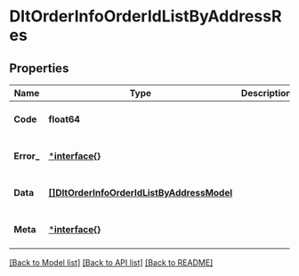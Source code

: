 # DltOrderInfoOrderIdListByAddressRes

## Properties
Name | Type | Description | Notes
------------ | ------------- | ------------- | -------------
**Code** | **float64** |  | [optional] [default to null]
**Error_** | [***interface{}**](interface{}.md) |  | [optional] [default to null]
**Data** | [**[]DltOrderInfoOrderIdListByAddressModel**](dltOrderInfoOrderIdListByAddressModel.md) |  | [optional] [default to null]
**Meta** | [***interface{}**](interface{}.md) |  | [optional] [default to null]

[[Back to Model list]](../README.md#documentation-for-models) [[Back to API list]](../README.md#documentation-for-api-endpoints) [[Back to README]](../README.md)

